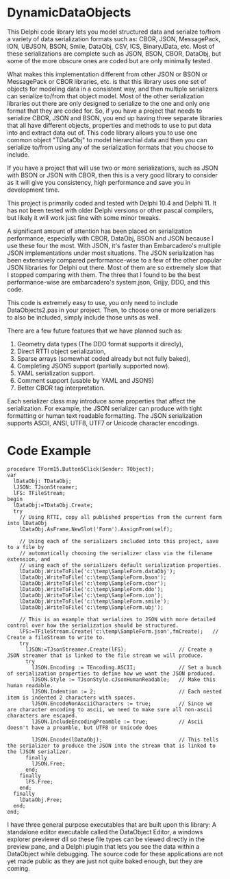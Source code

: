 # DynamicDataObjects
This Delphi code library lets you model structured data and serialze to/from a variety of data serialization formats such as:
CBOR, JSON, MessagePack, ION, UBJSON, BSON, Smile, DataObj, CSV, ICS, BinaryJData, etc.  Most of these serializations are complete such as JSON, BSON, CBOR, DataObj, but some of the more obscure ones are coded but are only minimally tested.

What makes this implementation different from other JSON or BSON or MessagePack or CBOR libraries, etc. is that this library uses one set of objects for modeling data in a consistent way, and then multiple serializers can serialize to/from that object model.  Most of the other serialization libraries out there are only designed to serialize to the one and only one format that they are coded for.  So, if you have a project that needs to serialize CBOR, JSON and BSON, you end up having three separate libraries that all have different objects, properties and methods to use to put data into and extract data out of.  This code library allows you to use one common object "TDataObj" to model hierarchial data and then you can serialize to/from using any of the serialization formats that you choose to include. 

If you have a project that will use two or more serializations, such as JSON with BSON or JSON with CBOR, then this is a very good library to consider as it will give you consistency, high performance and save you in development time. 

This project is primarily coded and tested with Delphi 10.4 and Delphi 11.  It has not been tested with older Delphi versions or other pascal compilers, but likely it will work just fine with some minor tweaks. 

A significant amount of attention has been placed on serialization performance, especially with CBOR, DataObj, BSON and JSON because I use these four the most.  With JSON, it's faster than Embarcadero's multiple JSON implementations under most situations.  The JSON serialization has been extensively compared performance-wise to a few of the other popular JSON libraries for Delphi out there.  Most of them are so extremely slow that I stopped comparing with them.  The three that I found to be the best performance-wise are embarcadero's system.json, Grijjy, DDO, and this code.    

This code is extremely easy to use, you only need to include DataObjects2.pas in your project.  Then, to choose one or more serializers to also be included, simply include those units as well.  

There are a few future features that we have planned such as:
  1.  Geometry data types (The DDO format supports it direcly),
  2.  Direct RTTI object serialization,
  3.  Sparse arrays (somewhat coded already but not fully baked),
  4.  Completing JSON5 support (partially supported now).
  5.  YAML serialization support.
  6.  Comment support (usable by YAML and JSON5)
  7.  Better CBOR tag interpretation.


Each serializer class may introduce some properties that affect the serialization.  For example, the JSON serializer can produce with tight formatting or human text readable formatting. The JSON serialization supports ASCII, ANSI, UTF8, UTF7 or Unicode character encodings. 

# Code Example
~~~
procedure TForm15.Button5Click(Sender: TObject);
var
  lDataObj: TDataObj;
  lJSON: TJsonStreamer;
  lFS: TFileStream;
begin
  lDataObj:=TDataObj.Create;
  try
    // Using RTTI, copy all published properties from the current form into lDataObj
    lDataObj.AsFrame.NewSlot('Form').AssignFrom(self);

    // Using each of the serializers included into this project, save to a file by
    // automatically choosing the serializer class via the filename extension, and
    // using each of the serializers default serialization properties.
    lDataObj.WriteToFile('c:\temp\SampleForm.dataObj');
    lDataObj.WriteToFile('c:\temp\SampleForm.bson');
    lDataObj.WriteToFile('c:\temp\SampleForm.cbor');
    lDataObj.WriteToFile('c:\temp\SampleForm.ddo');
    lDataObj.WriteToFile('c:\temp\SampleForm.ion');
    lDataObj.WriteToFile('c:\temp\SampleForm.smile');
    lDataObj.WriteToFile('c:\temp\SampleForm.ubj');

    // This is an example that serializes to JSON with more detailed control over how the serialization should be structured.
    lFS:=TFileStream.Create('c:\temp\SampleForm.json',fmCreate);   // Create a fileStream to write to.
    try
      lJSON:=TJsonStreamer.Create(lFS);                 // Create a JSON streamer that is linked to the file stream we will produce.
      try
        lJSON.Encoding := TEncoding.ASCII;              // Set a bunch of serialization properties to define how we want the JSON produced.  
        lJSON.Style := TJsonStyle.cJsonHumanReadable;   // Make this human readable.
        lJSON.Indention := 2;                           // Each nested item is indented 2 characters with spaces. 
        lJSON.EncodeNonAsciiCharacters := true;         // Since we are character encoding to ascii, we need to make sure all non-ascii characters are escaped.
        lJSON.IncludeEncodingPreamble := true;          // Ascii doesn't have a preamble, but UTF8 or Unicode does

        lJSON.Encode(lDataObj);                         // This tells the serializer to produce the JSON into the stream that is linked to the lJSON serializer. 
      finally
        lJSON.Free;
      end;
    finally
      lFS.Free;
    end;
  finally
    lDataObj.Free;
  end;
end;
~~~

I have three general purpose executables that are built upon this library:  A standalone editor executable called the DataObject Editor, a windows explorer previewer dll so these file types can be viewed directly in the preview pane, and a Delphi plugin that lets you see the data within a DataObject while debugging.  The source code for these applications are not yet made public as they are just not quite baked enough, but they are coming.
